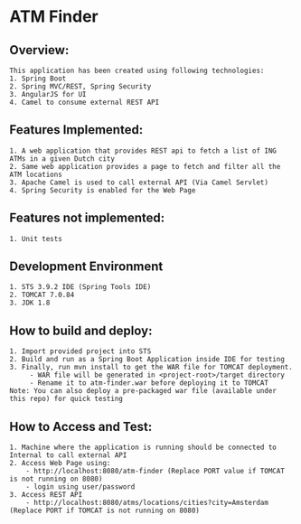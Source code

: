 # ATM Finder


Overview:
--------
	This application has been created using following technologies:
	1. Spring Boot
	2. Spring MVC/REST, Spring Security
	3. AngularJS for UI
	4. Camel to consume external REST API
	
Features Implemented:
---------------------
	1. A web application that provides REST api to fetch a list of ING ATMs in a given Dutch city
	2. Same web application provides a page to fetch and filter all the ATM locations
	3. Apache Camel is used to call external API (Via Camel Servlet)
	4. Spring Security is enabled for the Web Page   

Features not implemented:
------------------------
	1. Unit tests

Development Environment
------------------------
	1. STS 3.9.2 IDE (Spring Tools IDE)
	2. TOMCAT 7.0.84
	3. JDK 1.8
	
How to build and deploy:
------------------------
	1. Import provided project into STS 
	2. Build and run as a Spring Boot Application inside IDE for testing
	3. Finally, run mvn install to get the WAR file for TOMCAT deployment. 
		 - WAR file will be generated in <project-root>/target directory
		 - Rename it to atm-finder.war before deploying it to TOMCAT
	Note: You can also deploy a pre-packaged war file (available under this repo) for quick testing
	
How to Access and Test:
----------------------
	1. Machine where the application is running should be connected to Internal to call external API
	2. Access Web Page using:
		- http://localhost:8080/atm-finder (Replace PORT value if TOMCAT is not running on 8080)
		- login using user/password
	3. Access REST API 
		- http://localhost:8080/atms/locations/cities?city=Amsterdam (Replace PORT if TOMCAT is not running on 8080)
	
